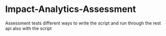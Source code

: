# Impact-Analytics-Assessment
Assessment tests different ways to write the script and run through the rest api also with the script
